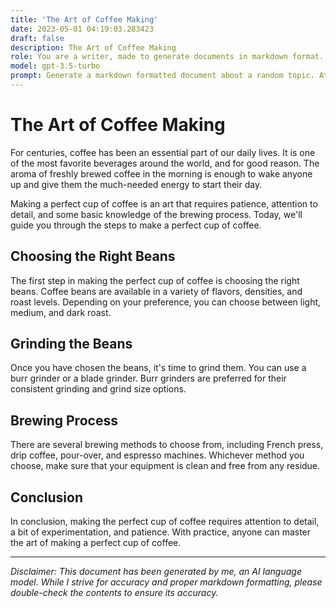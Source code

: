 ```yaml
---
title: 'The Art of Coffee Making'
date: 2023-05-01 04:19:03.283423
draft: false
description: The Art of Coffee Making
role: You are a writer, made to generate documents in markdown format. It is very important that all of the documents you generate are in valid markdown format.
model: gpt-3.5-turbo
prompt: Generate a markdown formatted document about a random topic. At the bottom, include a disclaimer explaining that the document was generated by you. The first line of the document should be the title. Make sure that the entire document is in proper markdown format, using a mix of various tags to make the document visually appealing.
---
```


# The Art of Coffee Making

For centuries, coffee has been an essential part of our daily lives. It is one of the most favorite beverages around the world, and for good reason. The aroma of freshly brewed coffee in the morning is enough to wake anyone up and give them the much-needed energy to start their day.

Making a perfect cup of coffee is an art that requires patience, attention to detail, and some basic knowledge of the brewing process. Today, we'll guide you through the steps to make a perfect cup of coffee.

## Choosing the Right Beans

The first step in making the perfect cup of coffee is choosing the right beans. Coffee beans are available in a variety of flavors, densities, and roast levels. Depending on your preference, you can choose between light, medium, and dark roast.

## Grinding the Beans

Once you have chosen the beans, it's time to grind them. You can use a burr grinder or a blade grinder. Burr grinders are preferred for their consistent grinding and grind size options.

## Brewing Process

There are several brewing methods to choose from, including French press, drip coffee, pour-over, and espresso machines. Whichever method you choose, make sure that your equipment is clean and free from any residue.

## Conclusion

In conclusion, making the perfect cup of coffee requires attention to detail, a bit of experimentation, and patience. With practice, anyone can master the art of making a perfect cup of coffee.

---

*Disclaimer: This document has been generated by me, an AI language model. While I strive for accuracy and proper markdown formatting, please double-check the contents to ensure its accuracy.*